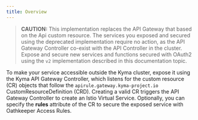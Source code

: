 ```yaml
---
title: Overview
---
```


>**CAUTION:** This implementation replaces the API Gateway that based on the Api custom resource. The services you exposed and secured using the deprecated implementation require no action, as the API Gateway Controller co-exist with the API Controller in the cluster. Expose and secure new services and functions secured with OAuth2 using the `v2` implementation described in this documentation topic.

To make your service accessible outside the Kyma cluster, expose it using the Kyma API Gateway Controller, which listens for the custom resource (CR) objects that follow the `apirule.gateway.kyma-project.io` CustomResourceDefinition (CRD). Creating a valid CR triggers the API Gateway Controller to create an Istio Virtual Service. Optionally, you can specify the **rules** attribute of the CR to secure the exposed service with Oathkeeper Access Rules.
